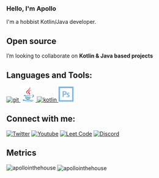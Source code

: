 ### Hello, I'm Apollo
I'm a hobbist Kotlin/Java developer.

## Open source
I’m looking to collaborate on **Kotlin & Java based projects**

## Languages and Tools:
<p align="left"> <a href="https://git-scm.com/" target="_blank" rel="noreferrer"> <img src="https://www.vectorlogo.zone/logos/git-scm/git-scm-icon.svg" alt="git" width="40" height="40"/> </a> <a href="https://www.java.com" target="_blank" rel="noreferrer"> <img src="https://raw.githubusercontent.com/devicons/devicon/master/icons/java/java-original.svg" alt="java" width="40" height="40"/> </a> <a href="https://kotlinlang.org" target="_blank" rel="noreferrer"> <img src="https://www.vectorlogo.zone/logos/kotlinlang/kotlinlang-icon.svg" alt="kotlin" width="40" height="40"/> </a> <a href="https://www.photoshop.com/en" target="_blank" rel="noreferrer"> <img src="https://raw.githubusercontent.com/devicons/devicon/master/icons/photoshop/photoshop-line.svg" alt="photoshop" width="40" height="40"/> </a> </p>

## Connect with me:
[![Twitter](https://img.shields.io/badge/twitter-@Apollointhehous-1DA1F2.svg?style=flat-square&logo=twitter&logoColor=white&labelColor=262626)](https://twitter.com/Apollointhehous)
[![Youtube](https://img.shields.io/badge/youtube-@Apollointhehouse-red.svg?style=flat-square&logo=youtube&logoColor=white&labelColor=262626)](https://www.youtube.com/channel/UCjtBczEkeetWEF4E6XeMDJA)
[![Leet Code](https://img.shields.io/badge/leet-Apollointhehous-orange.svg?style=flat-square&logo=leetcode&logoColor=white&labelColor=262626)](https://twitter.com/Apollointhehous)
[![Discord](https://img.shields.io/badge/discord-@Apollointhehous-7289DA.svg?style=flat-square&logo=discord&logoColor=white&labelColor=262626)](https://twitter.com/Apollointhehous)

## Metrics
<p><img align="left" height="195" src="https://github-readme-stats-one-orcin.vercel.app/api/top-langs?username=apollointhehouse&show_icons=true&theme=tokyonight&locale=en" alt="apollointhehouse" /></p>
<p>&nbsp;<img align="center" src="https://github-readme-stats-one-orcin.vercel.app/api?username=apollointhehouse&show_icons=true&theme=tokyonight&locale=en" alt="apollointhehouse" /></p>
